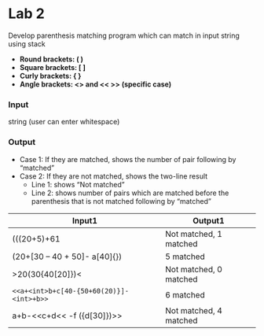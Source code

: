 # Lab 2
Develop parenthesis matching program which can match in input
string using stack

- **Round brackets: ( )**
- **Square brackets: [ ]**
- **Curly brackets: { }**
- **Angle brackets: <> and << >> (specific case)**


### **Input** 
string (user can enter whitespace)

### **Output**
- Case 1: If they are matched, shows the number of pair following by “matched”
- Case 2: If they are not matched, shows the two-line result
    - Line 1: shows “Not matched”
    - Line 2: shows number of pairs which are matched before the parenthesis that is not
matched following by “matched”

| Input1 | Output1 |
|-|-|
|(((20+5)+61|Not matched, 1 matched|
|(20+[30 – 40<int> + 50]- a[40]{}) | 5 matched |
|>20(30{40[20]})< | Not matched, 0 matched
|`<<a+<int>b+c[40-{50+60(20)}]-<int>+b>>`| 6 matched |
|a+b-<<c+d<< -f ({d[30]})>> | Not matched, 4 matched
